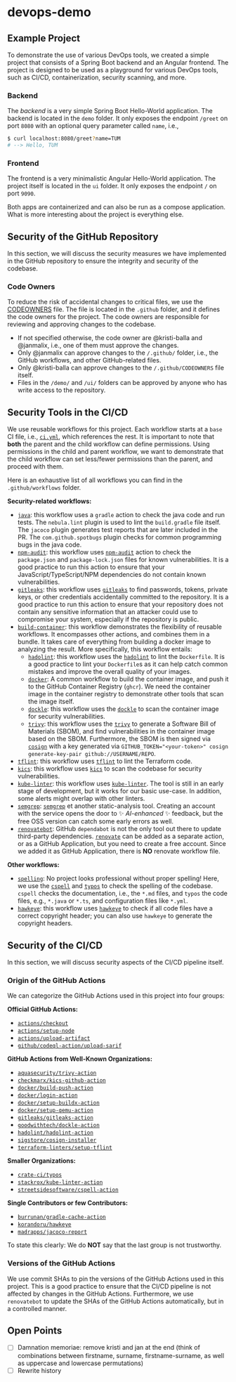 <!--
Copyright © Siemens 2025 - 2025

Licensed under the Siemens Inner Source License 1.5

Authors: Kristi Balla, renovate[bot]

SPDX-FileCopyrightText: 2025 Siemens

SPDX-License-Identifier: LicenseRef-Siemens-ISL-1.5
-->

# devops-demo

## Example Project

To demonstrate the use of various DevOps tools, we created a simple project that consists of a Spring Boot backend and an Angular frontend. The project is designed to be used as a playground for various DevOps tools, such as CI/CD, containerization, security scanning, and more.

### Backend

The _backend_ is a very simple Spring Boot Hello-World application. The backend is located in the `demo` folder. It only exposes the endpoint `/greet` on port `8080` with an optional query parameter called `name`, i.e.,

```bash
$ curl localhost:8080/greet?name=TUM
# --> Hello, TUM
```

### Frontend

The frontend is a very minimalistic Angular Hello-World application. The project itself is located in the `ui` folder. It only exposes the endpoint `/` on port `9090`.

Both apps are containerized and can also be run as a compose application. What is more interesting about the project is everything else.

## Security of the GitHub Repository

In this section, we will discuss the security measures we have implemented in the GitHub repository to ensure the integrity and security of the codebase.

### Code Owners

To reduce the risk of accidental changes to critical files, we use the [CODEOWNERS](https://docs.github.com/en/repositories/managing-your-repositorys-settings-and-features/customizing-your-repository/about-code-owners) file. The file is located in the `.github` folder, and it defines the code owners for the project. The code owners are responsible for reviewing and approving changes to the codebase.

- If not specified otherwise, the code owner are @kristi-balla and @janmalix, i.e., one of them must approve the changes.
- Only @janmalix can approve changes to the `/.github/` folder, i.e., the GitHub workflows, and other GitHub-related files.
- Only @kristi-balla can approve changes to the `/.github/CODEOWNERS` file itself.
- Files in the `/demo/` and `/ui/` folders can be approved by anyone who has write access to the repository.

## Security Tools in the CI/CD

We use reusable workflows for this project. Each workflow starts at a `base` CI file, i.e., [`ci.yml`](./.github/workflows/ci.yml), which references the rest. It is important to note that **both** the parent and the child workflow can define permissions. Using permissions in the child and parent workflow, we want to demonstrate that the child workflow can set less/fewer permissions than the parent, and proceed with them.

Here is an exhaustive list of all workflows you can find in the `.github/workflows` folder.

**Security-related workflows:**

- [`java`](.github/workflows/java.yml): this workflow uses a `gradle` action to check the java code and run tests. The `nebula.lint` plugin is used to lint the `build.gradle` file itself. The `jacoco` plugin generates test reports that are later included in the PR. The `com.github.spotbugs` plugin checks for common programming bugs in the java code.
- [`npm-audit`](.github/workflows/npm-audit.yml): this workflow uses [`npm-audit`](https://docs.npmjs.com/cli/v11/commands/npm-audit) action to check the `package.json` and `package-lock.json` files for known vulnerabilities. It is a good practice to run this action to ensure that your JavaScript/TypeScript/NPM dependencies do not contain known vulnerabilities.
- [`gitleaks`](.github/workflows/gitleaks.yml): this workflow uses [`gitleaks`](https://) to find passwords, tokens, private keys, or other credentials accidentally committed to the repository. It is a good practice to run this action to ensure that your repository does not contain any sensitive information that an attacker could use to compromise your system, especially if the repository is public.
- [`build-container`](.github/workflows/build-container.yml): this workflow demonstrates the flexibility of reusable workflows. It encompasses other actions, and combines them in a bundle. It takes care of everything from building a docker image to analyzing the result. More specifically, this workflow entails:
  - [`hadolint`](.github/workflows/hadolint.yml): this workflow uses the [`hadolint`](https://github.com/hadolint/hadolint) to lint the `Dockerfile`. It is a good practice to lint your `Dockerfile`s as it can help catch common mistakes and improve the overall quality of your images.
  - [`docker`](.github/workflows/docker.yml): A common workflow to build the container image, and push it to the GitHub Container Registry (`ghcr`). We need the container image in the container registry to demonstrate other tools that scan the image itself.
  - [`dockle`](.github/workflows/dockle.yml): this workflow uses the [`dockle`](https://github.com/goodwithtech/dockle) to scan the container image for security vulnerabilities.
  - [`trivy`](.github/workflows/trivy.yml): this workflow uses the [`trivy`](https://trivy.dev/latest/) to generate a Software Bill of Materials (SBOM), and find vulnerabilities in the container image based on the SBOM. Furthermore, the SBOM is then signed via [`cosign`](https://github.com/sigstore/cosign) with a key generated via `GITHUB_TOKEN="<your-token>" cosign generate-key-pair github://USERNAME/REPO`.
- [`tflint`](.github/workflows/tflint.yml): this workflow uses [`tflint`](https://github.com/terraform-linters/tflint) to lint the Terraform code.
- [`kics`](.github/workflows/kics.yml): this workflow uses [`kics`](https://kics.io/index.html#) to scan the codebase for security vulnerabilities.
- [`kube-linter`](.github/workflows/kube-linter.yml): this workflow uses [`kube-linter`](https://docs.kubelinter.io/#/). The tool is still in an early stage of development, but it works for our basic use-case. In addition, some alerts might overlap with other linters.
- [`semgrep`](.github/workflows/semgrep.yml): [`semgrep`](https://github.com/semgrep/semgrep) et another static-analysis tool. Creating an account with the service opens the door to ✨ _AI-enhanced_ ✨ feedback, but the free OSS version can catch some early errors as well.
- [`renovatebot`](https://github.com/renovatebot): GitHub `dependabot` is not the only tool out there to update third-party dependencies. [`renovate`](https://docs.renovatebot.com/) can be added as a separate action, or as a GitHub Application, but you need to create a free account. Since we added it as GitHub Application, there is **NO** renovate workflow file.

**Other workflows:**

- [`spelling`](.github/workflows/spelling.yml): No project looks professional without proper spelling! Here, we use the [`cspell`](https://cspell.org/) and [`typos`](https://github.com/crate-ci/typos) to check the spelling of the codebase. `cspell` checks the documentation, i.e., the `*.md` files, and `typos` the code files, e.g., `*.java` or `*.ts`, and configuration files like `*.yml`.
- [`hawkeye`](.github/workflows/hawkeye.yml): this workflow uses [`hawkeye`](https://github.com/korandoru/hawkeye/) to check if all code files have a correct copyright header; you can also use `hawkeye` to generate the copyright headers.

## Security of the CI/CD

In this section, we will discuss security aspects of the CI/CD pipeline itself.

### Origin of the GitHub Actions

We can categorize the GitHub Actions used in this project into four groups:

**Official GitHub Actions:**

- [`actions/checkout`](https://github.com/actions/checkout)
- [`actions/setup-node`](https://github.com/actions/setup-node)
- [`actions/upload-artifact`](https://github.com/actions/upload-artifact)
- [`github/codeql-action/upload-sarif`](https://github.com/github/codeql-action/upload-sarif)

**GitHub Actions from Well-Known Organizations:**

- [`aquasecurity/trivy-action`](https://github.com/aquasecurity/trivy-action)
- [`checkmarx/kics-github-action`](https://github.com/checkmarx/kics-github-action)
- [`docker/build-push-action`](https://github.com/docker/build-push-action)
- [`docker/login-action`](https://github.com/docker/login-action)
- [`docker/setup-buildx-action`](https://github.com/docker/setup-buildx-action)
- [`docker/setup-qemu-action`](https://github.com/docker/setup-qemu-action)
- [`gitleaks/gitleaks-action`](https://github.com/gitleaks/gitleaks-action)
- [`goodwithtech/dockle-action`](https://github.com/goodwithtech/dockle-action)
- [`hadolint/hadolint-action`](https://github.com/hadolint/hadolint-action)
- [`sigstore/cosign-installer`](https://github.com/sigstore/cosign-installer)
- [`terraform-linters/setup-tflint`](https://github.com/terraform-linters/setup-tflint)

**Smaller Organizations:**

- [`crate-ci/typos`](https://github.com/crate-ci/typos)
- [`stackrox/kube-linter-action`](https://github.com/stackrox/kube-linter-action)
- [`streetsidesoftware/cspell-action`](https://github.com/streetsidesoftware/cspell-action)

**Single Contributors or few Contributors:**

- [`burrunan/gradle-cache-action`](https://github.com/burrunan/gradle-cache-action)
- [`korandoru/hawkeye`](https://github.com/korandoru/hawkeye)
- [`madrapps/jacoco-report`](https://github.com/madrapps/jacoco-report)

To state this clearly: We do **NOT** say that the last group is not trustworthy.

### Versions of the GitHub Actions

We use commit SHAs to pin the versions of the GitHub Actions used in this project. This is a good practice to ensure that the CI/CD pipeline is not affected by changes in the GitHub Actions. Furthermore, we use `renovatebot` to update the SHAs of the GitHub Actions automatically, but in a controlled manner.

## Open Points

- [ ] Damnation memoriae: remove kristi and jan at the end (think of combinations between firstname, surname, firstname-surname, as well as uppercase and lowercase permutations)
- [ ] Rewrite history
